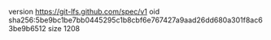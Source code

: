 version https://git-lfs.github.com/spec/v1
oid sha256:5be9bc1be7bb0445295c1b8cbf6e767427a9aad26dd680a301f8ac63be9b6512
size 1208
